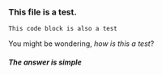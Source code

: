 ### This file is a test.

`This code block is also a test`

You might be wondering, *how is this a test*?

##### The answer is simple
